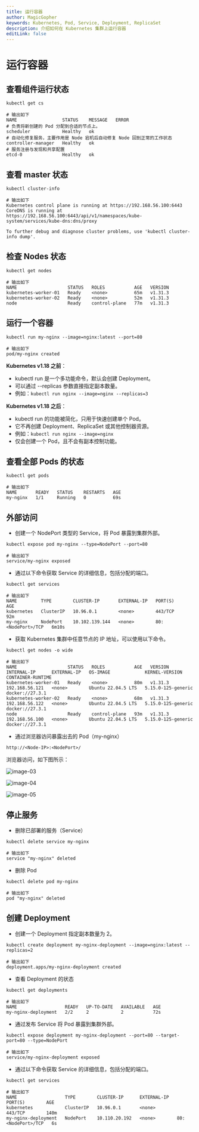 ```yaml
---
title: 运行容器
author: MagicGopher
keywords: Kubernetes, Pod, Service, Deployment, ReplicaSet
description: 介绍如何在 Kubernetes 集群上运行容器
editLink: false
---
```


# 运行容器

## 查看组件运行状态

```shell
kubectl get cs

# 输出如下
NAME                 STATUS    MESSAGE   ERROR
# 负责将新创建的 Pod 分配到合适的节点上。
scheduler            Healthy   ok
# 自动化修复服务，主要作用是 Node 宕机后自动修复 Node 回到正常的工作状态
controller-manager   Healthy   ok
# 服务注册与发现和共享配置
etcd-0               Healthy   ok
```

## 查看 master 状态

```shell
kubectl cluster-info

# 输出如下
Kubernetes control plane is running at https://192.168.56.100:6443
CoreDNS is running at https://192.168.56.100:6443/api/v1/namespaces/kube-system/services/kube-dns:dns/proxy

To further debug and diagnose cluster problems, use 'kubectl cluster-info dump'.
```

## 检查 Nodes 状态

```shell
kubectl get nodes

# 输出如下
NAME                   STATUS   ROLES           AGE   VERSION
kubernetes-worker-01   Ready    <none>          65m   v1.31.3
kubernetes-worker-02   Ready    <none>          52m   v1.31.3
node                   Ready    control-plane   77m   v1.31.3
```

## 运行一个容器

```shell
kubectl run my-nginx --image=nginx:latest --port=80

# 输出如下
pod/my-nginx created
```

**Kubernetes v1.18 之前**：
- kubectl run 是一个多功能命令，默认会创建 Deployment。
- 可以通过 --replicas 参数直接指定副本数量。
- 例如：`kubectl run nginx --image=nginx --replicas=3`

**Kubernetes v1.18 之后**：
- kubectl run 的功能被简化，只用于快速创建单个 Pod。
- 它不再创建 Deployment、ReplicaSet 或其他控制器资源。
- 例如：`kubectl run nginx --image=nginx`
- 仅会创建一个 Pod，且不会有副本控制功能。

## 查看全部 Pods 的状态

```shell
kubectl get pods

# 输出如下
NAME       READY   STATUS    RESTARTS   AGE
my-nginx   1/1     Running   0          69s
```

## 外部访问

- 创建一个 NodePort 类型的 Service，将 Pod 暴露到集群外部。

```shell
kubectl expose pod my-nginx --type=NodePort --port=80

# 输出如下
service/my-nginx exposed
```

- 通过以下命令获取 Service 的详细信息，包括分配的端口。

```shell
kubectl get services

# 输出如下
NAME         TYPE        CLUSTER-IP       EXTERNAL-IP   PORT(S)        AGE
kubernetes   ClusterIP   10.96.0.1        <none>        443/TCP        92m
my-nginx     NodePort    10.102.139.144   <none>        80:<NodePort>/TCP   6m10s
```

- 获取 Kubernetes 集群中任意节点的 IP 地址，可以使用以下命令。

```shell
kubectl get nodes -o wide

# 输出如下
NAME                   STATUS   ROLES           AGE   VERSION   INTERNAL-IP      EXTERNAL-IP   OS-IMAGE             KERNEL-VERSION       CONTAINER-RUNTIME
kubernetes-worker-01   Ready    <none>          80m   v1.31.3   192.168.56.121   <none>        Ubuntu 22.04.5 LTS   5.15.0-125-generic   docker://27.3.1
kubernetes-worker-02   Ready    <none>          68m   v1.31.3   192.168.56.122   <none>        Ubuntu 22.04.5 LTS   5.15.0-125-generic   docker://27.3.1
node                   Ready    control-plane   93m   v1.31.3   192.168.56.100   <none>        Ubuntu 22.04.5 LTS   5.15.0-125-generic   docker://27.3.1
```

- 通过浏览器访问暴露出去的 Pod（my-nginx）

```shell
http://<Node-IP>:<NodePort>/
```

浏览器访问，如下图所示：

![image-03](/images/docs/Kubernetes/Kubernetes学习笔记/assets/image-03.png)

![image-04](/images/docs/Kubernetes/Kubernetes学习笔记/assets/image-04.png)

![image-05](/images/docs/Kubernetes/Kubernetes学习笔记/assets/image-05.png)

## 停止服务

- 删除已部署的服务（Service）

```shell
kubectl delete service my-nginx

# 输出如下
service "my-nginx" deleted
```

- 删除 Pod

```shell
kubectl delete pod my-nginx

# 输出如下
pod "my-nginx" deleted
```

## 创建 Deployment

- 创建一个 Deployment 指定副本数量为 2。

```shell
kubectl create deployment my-nginx-deployment --image=nginx:latest --replicas=2

# 输出如下
deployment.apps/my-nginx-deployment created
```

- 查看 Deployment 的状态

```shell
kubectl get deployments

# 输出如下
NAME                  READY   UP-TO-DATE   AVAILABLE   AGE
my-nginx-deployment   2/2     2            2           72s
```

- 通过发布 Service 将 Pod 暴露到集群外部。

```shell
kubectl expose deployment my-nginx-deployment --port=80 --target-port=80 --type=NodePort

# 输出如下
service/my-nginx-deployment exposed
```

- 通过以下命令获取 Service 的详细信息，包括分配的端口。

```shell
kubectl get services

# 输出如下
NAME                  TYPE        CLUSTER-IP      EXTERNAL-IP   PORT(S)        AGE
kubernetes            ClusterIP   10.96.0.1       <none>        443/TCP        140m
my-nginx-deployment   NodePort    10.110.20.192   <none>        80:<NodePort>/TCP   6s
```